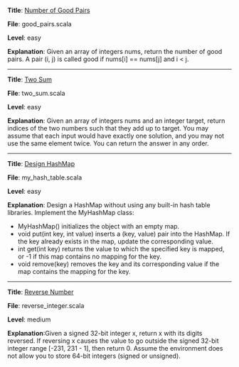 **Title**: [Number of Good Pairs](https://leetcode.com/problems/number-of-good-pairs/)

**File**: good_pairs.scala

**Level**: easy

**Explanation**: Given an array of integers nums, return the number of good pairs.
A pair (i, j) is called good if nums[i] == nums[j] and i < j.

---

**Title**: [Two Sum](https://leetcode.com/problems/two-sum/description/)

**File**: two_sum.scala

**Level**: easy

**Explanation**: Given an array of integers nums and an integer target, return indices of the two numbers such that they add up to target.
You may assume that each input would have exactly one solution, and you may not use the same element twice.
You can return the answer in any order.

---

**Title**: [Design HashMap](https://leetcode.com/problems/design-hashmap)

**File**: my_hash_table.scala

**Level**: easy

**Explanation**: Design a HashMap without using any built-in hash table libraries.
Implement the MyHashMap class:
- MyHashMap() initializes the object with an empty map.
- void put(int key, int value) inserts a (key, value) pair into the HashMap. If the key already exists in the map, update the corresponding value.
- int get(int key) returns the value to which the specified key is mapped, or -1 if this map contains no mapping for the key.
- void remove(key) removes the key and its corresponding value if the map contains the mapping for the key.


---

**Title**: [Reverse Number](https://leetcode.com/problems/reverse-integer/submissions/1140929415/)

**File**: reverse_integer.scala

**Level**: medium

**Explanation**:Given a signed 32-bit integer x, return x with its digits reversed. If reversing x causes the value to go outside the signed 32-bit integer range [-231, 231 - 1], then return 0.
Assume the environment does not allow you to store 64-bit integers (signed or unsigned).





